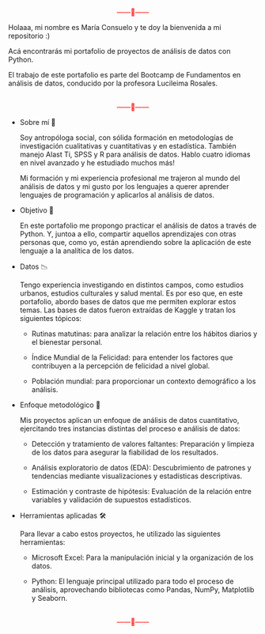 <div align="center">
<br>
<span style="color: #FF0000;">&mdash;&mdash;🌸&mdash;&mdash;</span>
<br>
</div>

Holaaa, mi nombre es María Consuelo y te doy la bienvenida a mi repositorio :)

Acá encontrarás mi portafolio de proyectos de análisis de datos con Python.

El trabajo de este portafolio es parte del Bootcamp de Fundamentos en análisis de datos, conducido por la profesora Lucileima Rosales.
<div align="center">
<br>
<span style="color: #FF0000;">&mdash;&mdash;🌸&mdash;&mdash;</span>
<br>
</div>

* Sobre mí 🌼

  Soy antropóloga social, con sólida formación en metodologías de investigación cualitativas y cuantitativas y en estadística. También manejo Alast Ti, SPSS y R para análisis de datos. 
  Hablo cuatro idiomas en nivel avanzado y he estudiado muchos más! 

  Mi formación y mi experiencia profesional me trajeron al mundo del análisis de datos y mi gusto por los lenguajes a querer aprender lenguajes de programación y aplicarlos al análisis de datos. 


* Objetivo 🎯
  
  En este portafolio me propongo practicar el análisis de datos a través de Python.
  Y, juntoa a ello, compartir aquellos aprendizajes con otras personas que, como yo, están aprendiendo sobre la aplicación de este lenguaje a la   analítica de los datos.


* Datos 📉

  Tengo experiencia investigando en distintos campos, como estudios urbanos, estudios culturales y salud mental. Es por eso que, en este portafolio, abordo bases de datos que me permiten explorar estos temas.
  Las bases de datos fueron extraídas de Kaggle y tratan los siguientes tópicos:

  * Rutinas matutinas: para analizar la relación entre los hábitos diarios y el bienestar personal.

  * Índice Mundial de la Felicidad: para entender los factores que contribuyen a la percepción de felicidad a nivel global.

  * Población mundial: para proporcionar un contexto demográfico a los análisis.


* Enfoque metodológico 🔬

  Mis proyectos aplican un enfoque de análisis de datos cuantitativo, ejercitando tres instancias distintas del proceso e análisis de datos:

  * Detección y tratamiento de valores faltantes: Preparación y limpieza de los datos para asegurar la fiabilidad de los resultados.

  *  Análisis exploratorio de datos (EDA): Descubrimiento de patrones y tendencias mediante visualizaciones y estadísticas descriptivas.

  *  Estimación y contraste de hipótesis: Evaluación de la relación entre variables y validación de supuestos estadísticos.


* Herramientas aplicadas 🛠️

  Para llevar a cabo estos proyectos, he utilizado las siguientes herramientas:

  * Microsoft Excel: Para la manipulación inicial y la organización de los datos.

  * Python: El lenguaje principal utilizado para todo el proceso de análisis, aprovechando bibliotecas como Pandas, NumPy, Matplotlib y Seaborn.



<div align="center">
<br>
<span style="color: #FF0000;">&mdash;&mdash;🌸&mdash;&mdash;</span>
<br>
</div>
